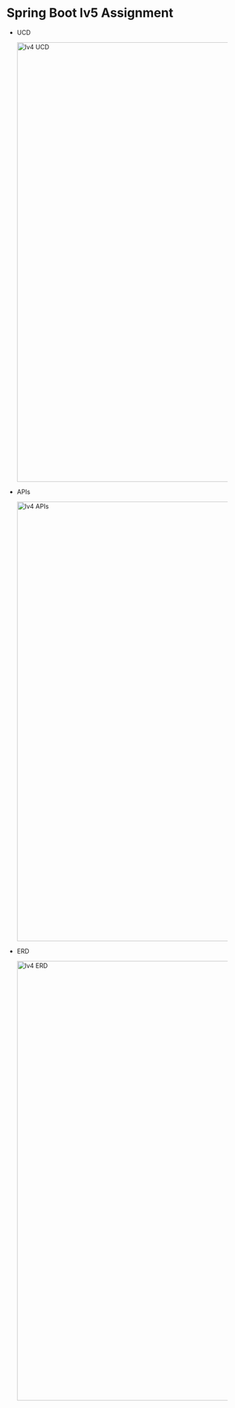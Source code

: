 # Spring Boot lv5 Assignment

- UCD

  <img width="1000" alt="lv4 UCD" src="https://github.com/hyouoo/Spring_Boot_lv5/assets/50954774/49c45ac7-ac14-4491-b956-27456ca2f18b ">

- APIs

  <img width="1000" alt="lv4 APIs" src="https://github.com/hyouoo/Spring_Boot_lv5/assets/50954774/0170e75a-d7ae-4d8e-bc51-dc6acd163c0b ">

- ERD

  <img width="1000" alt="lv4 ERD" src="https://github.com/hyouoo/Spring_Boot_lv5/assets/50954774/651bd352-e379-4548-854c-39f6a3621d8f">
